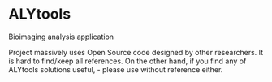 # ALYtools

Bioimaging analysis application

Project massively uses Open Source code designed by other researchers.
It is hard to find/keep all references.
On the other hand, if you find any of ALYtools solutions useful, - please use without reference either.


